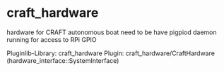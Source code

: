 craft_hardware
==========================================

hardware for CRAFT autonomous boat
need to be have pigpiod daemon running for access to RPi GPIO

Pluginlib-Library: craft_hardware
Plugin: craft_hardware/CraftHardware (hardware_interface::SystemInterface)

